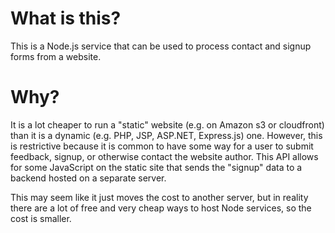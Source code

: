 # What is this?

This is a Node.js service that can be used to process contact and signup forms from a website.

# Why?

It is a lot cheaper to run a "static" website (e.g. on Amazon s3 or cloudfront) than it is a dynamic (e.g. PHP, JSP, ASP.NET, Express.js) one.  However, this is restrictive because it is common to have some way for a user to submit feedback, signup, or otherwise contact the website author.  This API allows for some JavaScript on the static site that sends the "signup" data to a backend hosted on a separate server.  

This may seem like it just moves the cost to another server, but in reality there are a lot of free and very cheap ways to host Node services, so the cost is smaller.